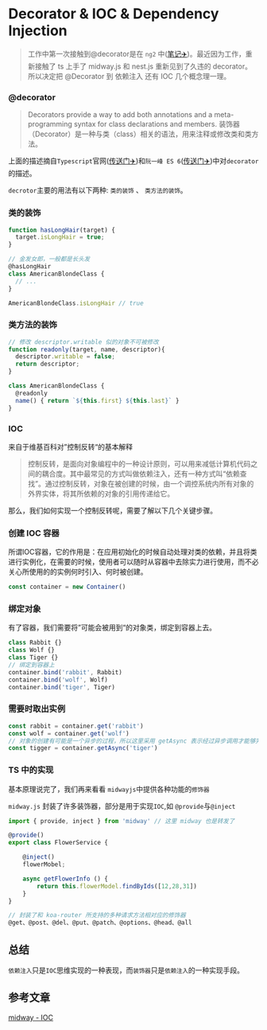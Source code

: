 # Decorator & IOC & Dependency Injection

> 工作中第一次接触到@decorator是在 `ng2` 中([笔记✈️](/src/ES6/decorator.md))。最近因为工作，重新接触了 ts 上手了 midway.js 和 nest.js 重新见到了久违的 decorator。所以决定把 @Decorator 到 依赖注入 还有 IOC 几个概念理一理。


### @decorator
> Decorators provide a way to add both annotations and a meta-programming syntax for class declarations and members. 
装饰器（Decorator）是一种与类（class）相关的语法，用来注释或修改类和类方法。

上面的描述摘自`Typescript`官网([传送门✈️](https://www.typescriptlang.org/docs/handbook/decorators.html))和`阮一峰 ES 6`([传送门✈️](https://es6.ruanyifeng.com/#docs/decorator))中对`decorator`的描述。

`decrotor`主要的用法有以下两种: `类的装饰` 、 `类方法的装饰`。

### 类的装饰
```js
function hasLongHair(target) {
  target.isLongHair = true;
}

// 金发女郎，一般都是长头发
@hasLongHair
class AmericanBlondeClass {
  // ...
}

AmericanBlondeClass.isLongHair // true
```

### 类方法的装饰
```js
// 修改 descriptor.writable 似的对象不可被修改
function readonly(target, name, descriptor){
  descriptor.writable = false;
  return descriptor;
}

class AmericanBlondeClass {
  @readonly
  name() { return `${this.first} ${this.last}` }
}
```


### IOC 
来自于维基百科对”控制反转“的基本解释

> 控制反转，是面向对象编程中的一种设计原则，可以用来减低计算机代码之间的耦合度。其中最常见的方式叫做依赖注入，还有一种方式叫“依赖查找”。通过控制反转，对象在被创建的时候，由一个调控系统内所有对象的外界实体，将其所依赖的对象的引用传递给它。

那么，我们如何实现一个控制反转呢，需要了解以下几个关键步骤。

### 创建 IOC 容器
所谓IOC容器，它的作用是：在应用初始化的时候自动处理对类的依赖，并且将类进行实例化，在需要的时候，使用者可以随时从容器中去除实力进行使用，而不必关心所使用的的实例何时引入、何时被创建。
```js
const container = new Container()
```

### 绑定对象
有了容器，我们需要将”可能会被用到“的对象类，绑定到容器上去。
```js
class Rabbit {}
class Wolf {}
class Tiger {}
// 绑定到容器上
container.bind('rabbit', Rabbit)
container.bind('wolf', Wolf)
container.bind('tiger', Tiger)
```

### 需要时取出实例
```js
const rabbit = container.get('rabbit')
const wolf = container.get('wolf')
// 对象的创建有可能是一个异步的过程，所以这里采用 getAsync 表示经过异步调用才能够完成的实例获取
const tigger = container.getAsync('tiger')
```

### TS 中的实现
基本原理说完了，我们再来看看 `midwayjs`中提供各种功能的`修饰器`

`midway.js` 封装了许多装饰器，部分是用于实现`IOC`,如 `@provide`与`@inject`
```ts
import { provide, inject } from 'midway' // 这里 midway 也是转发了

@provide()
export class FlowerService {

    @inject()
    flowerMobel;

    async getFlowerInfo () {
        return this.flowerModel.findByIds([12,28,31])
    }
}
```

```js
// 封装了和 koa-router 所支持的多种请求方法相对应的修饰器
@get、@post、@del、@put、@patch、@options、@head、@all
```

## 总结
`依赖注入`只是`IOC`思维实现的一种表现，而`装饰器`只是`依赖注入`的一种实现手段。

## 参考文章
[midway - IOC](https://midwayjs.org/injection/guide.html#%E8%83%8C%E6%99%AF)
